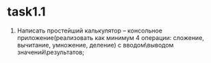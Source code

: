 # task1.1
1.	Написать простейший калькулятор – консольное приложение(реализовать как минимум 4 операции: сложение, вычитание, умножение, деление) с вводом\выводом значений\результатов;
